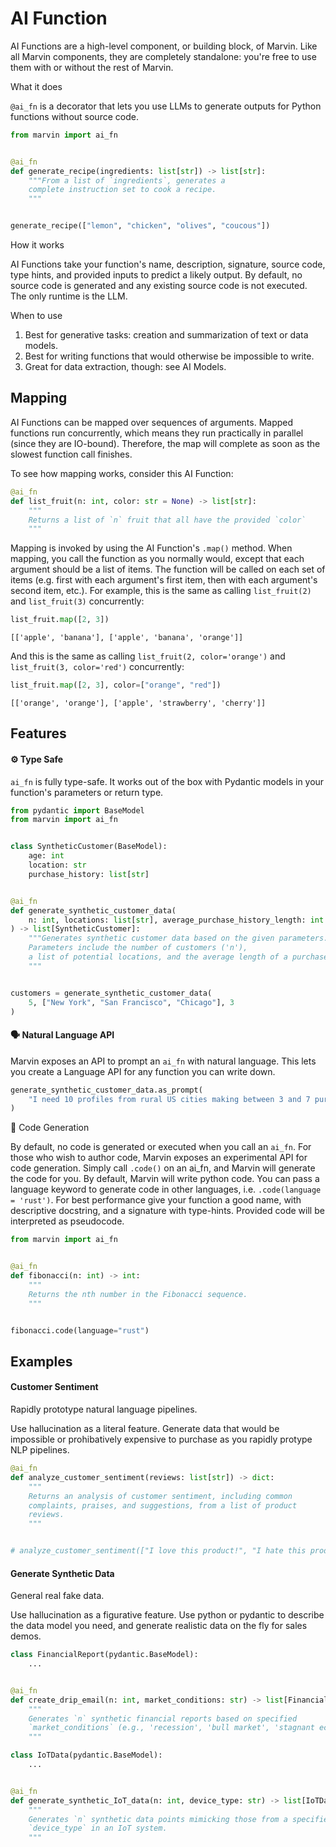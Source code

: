 # AI Function

AI Functions are a high-level component, or building block, of Marvin. Like all Marvin components, they are completely standalone: you're free to use them with or without the rest of Marvin.

<div class="admonition abstract">
  <p class="admonition-title">What it does</p>
  <p>
    <code>@ai_fn</code> is a decorator that lets you use LLMs to generate outputs for Python functions without source code.
  </p>
</div>


```python
from marvin import ai_fn


@ai_fn
def generate_recipe(ingredients: list[str]) -> list[str]:
    """From a list of `ingredients`, generates a
    complete instruction set to cook a recipe.
    """


generate_recipe(["lemon", "chicken", "olives", "coucous"])
```

<div class="admonition info">
  <p class="admonition-title">How it works</p>
  <p>
    AI Functions take your function's name, description, signature, source code, type hints, and provided inputs to predict a likely output. By default, no source code is generated and any existing source code is not executed. The only runtime is the LLM.
  </p>
</div>

<div class="admonition tip">
  <p class="admonition-title">When to use</p>
  <p>
    <ol>
    <li> Best for generative tasks: creation and summarization of text or data models.
    <li> Best for writing functions that would otherwise be impossible to write.
    <li> Great for data extraction, though: see AI Models.
    </ol>
  </p>
</div>

## Mapping

AI Functions can be mapped over sequences of arguments. Mapped functions run concurrently, which means they run practically in parallel (since they are IO-bound). Therefore, the map will complete as soon as the slowest function call finishes.

To see how mapping works, consider this AI Function:


```python
@ai_fn
def list_fruit(n: int, color: str = None) -> list[str]:
    """
    Returns a list of `n` fruit that all have the provided `color`
    """
```

Mapping is invoked by using the AI Function's `.map()` method. When mapping, you call the function as you normally would, except that each argument should be a list of items. The function will be called on each set of items (e.g. first with each argument's first item, then with each argument's second item, etc.). For example, this is the same as calling `list_fruit(2)` and `list_fruit(3)` concurrently:


```python
list_fruit.map([2, 3])
```




    [['apple', 'banana'], ['apple', 'banana', 'orange']]



And this is the same as calling `list_fruit(2, color='orange')` and `list_fruit(3, color='red')` concurrently:


```python
list_fruit.map([2, 3], color=["orange", "red"])
```




    [['orange', 'orange'], ['apple', 'strawberry', 'cherry']]



## Features
#### ⚙️ Type Safe

`ai_fn` is fully type-safe. It works out of the box with Pydantic models in your function's parameters or return type.


```python
from pydantic import BaseModel
from marvin import ai_fn


class SyntheticCustomer(BaseModel):
    age: int
    location: str
    purchase_history: list[str]


@ai_fn
def generate_synthetic_customer_data(
    n: int, locations: list[str], average_purchase_history_length: int
) -> list[SyntheticCustomer]:
    """Generates synthetic customer data based on the given parameters.
    Parameters include the number of customers ('n'),
    a list of potential locations, and the average length of a purchase history.
    """


customers = generate_synthetic_customer_data(
    5, ["New York", "San Francisco", "Chicago"], 3
)
```

#### 🗣️ Natural Language API

Marvin exposes an API to prompt an `ai_fn` with natural language. This lets you create a Language API for any function you can write down.


```python
generate_synthetic_customer_data.as_prompt(
    "I need 10 profiles from rural US cities making between 3 and 7 purchases"
)
```

🧪 Code Generation

By default, no code is generated or executed when you call an `ai_fn`. For those who wish to author code, Marvin exposes an experimental API for code generation. Simply call `.code()` on an ai_fn, and Marvin will generate the code for you. By default, Marvin will write python code. You can pass a language keyword to generate code in other languages, i.e. `.code(language = 'rust')`. For best performance give your function a good name, with descriptive docstring, and a signature with type-hints. Provided code will be interpreted as pseudocode. 


```python
from marvin import ai_fn


@ai_fn
def fibonacci(n: int) -> int:
    """
    Returns the nth number in the Fibonacci sequence.
    """


fibonacci.code(language="rust")
```

## Examples

#### Customer Sentiment

<div class="admonition tip">
  <p class="admonition-title">Rapidly prototype natural language pipelines.</p>
  <p>
    Use hallucination as a literal feature. Generate data that would be impossible
    or prohibatively expensive to purchase as you rapidly protype NLP pipelines. 
  </p>
</div>



```python
@ai_fn
def analyze_customer_sentiment(reviews: list[str]) -> dict:
    """
    Returns an analysis of customer sentiment, including common
    complaints, praises, and suggestions, from a list of product
    reviews.
    """


# analyze_customer_sentiment(["I love this product!", "I hate this product!"])
```

#### Generate Synthetic Data

<div class="admonition tip">
  <p class="admonition-title">General real fake data.</p>
  <p>
    Use hallucination as a figurative feature. Use python or pydantic
    to describe the data model you need, and generate realistic data on the fly 
    for sales demos.
  </p>
</div>


```python
class FinancialReport(pydantic.BaseModel):
    ...


@ai_fn
def create_drip_email(n: int, market_conditions: str) -> list[FinancialReport]:
    """
    Generates `n` synthetic financial reports based on specified
    `market_conditions` (e.g., 'recession', 'bull market', 'stagnant economy').
    """
```


```python
class IoTData(pydantic.BaseModel):
    ...


@ai_fn
def generate_synthetic_IoT_data(n: int, device_type: str) -> list[IoTData]:
    """
    Generates `n` synthetic data points mimicking those from a specified
    `device_type` in an IoT system.
    """
```
